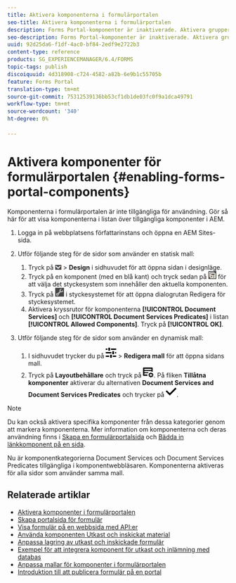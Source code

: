 ```yaml
---
title: Aktivera komponenterna i formulärportalen
seo-title: Aktivera komponenterna i formulärportalen
description: Forms Portal-komponenter är inaktiverade. Aktivera grupper med Document Services och Document Services Predicates för att aktivera Forms Portal-komponenter.
seo-description: Forms Portal-komponenter är inaktiverade. Aktivera grupper med Document Services och Document Services Predicates för att aktivera Forms Portal-komponenter.
uuid: 92d25da6-f1df-4ac0-bf84-2edf9e2722b3
content-type: reference
products: SG_EXPERIENCEMANAGER/6.4/FORMS
topic-tags: publish
discoiquuid: 4d318908-c724-4582-a82b-6e9b1c55705b
feature: Forms Portal
translation-type: tm+mt
source-git-commit: 75312539136bb53cf1db1de03fc0f9a1dca49791
workflow-type: tm+mt
source-wordcount: '340'
ht-degree: 0%

---
```



# Aktivera komponenter för formulärportalen {#enabling-forms-portal-components}

Komponenterna i formulärportalen är inte tillgängliga för användning. Gör så här för att visa komponenterna i listan över tillgängliga komponenter i AEM.

1. Logga in på webbplatsens författarinstans och öppna en AEM Sites-sida.

1. Utför följande steg för de sidor som använder en statisk mall:

   1. Tryck på ![canvas-drop-down](assets/canvas-drop-down.png) > **Design** i sidhuvudet för att öppna sidan i designläge.
   1. Tryck på en komponent (med en blå kant) och tryck sedan på ![fältnivå](assets/field-level.png) för att välja det styckesystem som innehåller den aktuella komponenten.
   1. Tryck på ![settings_icon](assets/settings_icon.png) i styckesystemet för att öppna dialogrutan Redigera för styckesystemet.
   1. Aktivera kryssrutor för komponenterna **[!UICONTROL Document Services]** och **[!UICONTROL Document Services Predicates]** i listan **[!UICONTROL Allowed Components]**. Tryck på **[!UICONTROL OK]**.

1. Utför följande steg för de sidor som använder en dynamisk mall:

   1. I sidhuvudet trycker du på ![egenskaper](assets/properties.png) > **Redigera mall** för att öppna sidans mall.
   1. Tryck på **Layoutbehållare** och tryck på ![FeedManagement](assets/FeedManagement.png). På fliken **Tillåtna komponenter** aktiverar du alternativen **Document Services and Document Services Predicates** och trycker på ![aem_6_3_forms_save](assets/aem_6_3_forms_save.png).

>[!NOTE]
>
>Du kan också aktivera specifika komponenter från dessa kategorier genom att markera komponenterna. Mer information om komponenterna och deras användning finns i [Skapa en formulärportalsida](/help/forms/using/creating-form-portal-page.md) och [Bädda in länkkomponent på en sida](/help/forms/using/embedding-link-component-page.md).

Nu är komponentkategorierna Document Services och Document Services Predicates tillgängliga i komponentwebbläsaren. Komponenterna aktiveras för alla sidor som använder samma mall.

## Relaterade artiklar

* [Aktivera komponenter i formulärportalen](/help/forms/using/enabling-forms-portal-components.md)
* [Skapa portalsida för formulär](/help/forms/using/creating-form-portal-page.md)
* [Visa formulär på en webbsida med API:er](/help/forms/using/listing-forms-webpage-using-apis.md)
* [Använda komponenten Utkast och inskickat material](/help/forms/using/draft-submission-component.md)
* [Anpassa lagring av utkast och inskickade formulär](/help/forms/using/draft-submission-component.md)
* [Exempel för att integrera komponent för utkast och inlämning med databas](/help/forms/using/integrate-draft-submission-database.md)
* [Anpassa mallar för komponenter i formulärportalen](/help/forms/using/customizing-templates-forms-portal-components.md)
* [Introduktion till att publicera formulär på en portal](/help/forms/using/introduction-publishing-forms.md)
